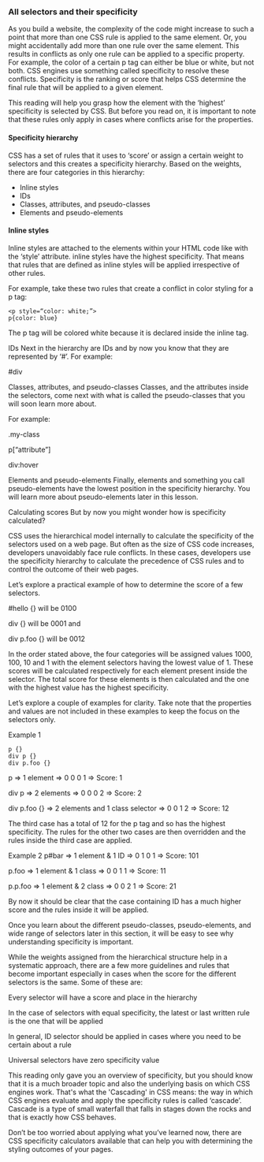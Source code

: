 ### All selectors and their specificity

As you build a website, the complexity of the code might increase to such a point that more than one CSS rule is applied to the same element. Or, you might accidentally add more than one rule over the same element. This results in conflicts as only one rule can be applied to a specific property. For example, the color of a certain p tag can either be blue or white, but not both. CSS engines use something called specificity to resolve these conflicts. Specificity is the ranking or score that helps CSS determine the final rule that will be applied to a given element. 

This reading will help you grasp how the element with the ‘highest’ specificity is selected by CSS. But before you read on, it is important to note that these rules only apply in cases where conflicts arise for the properties. 

#### Specificity hierarchy

CSS has a set of rules that it uses to ‘score’ or assign a certain weight to selectors and this creates a specificity hierarchy. Based on the weights, there are four categories in this hierarchy: 

- Inline styles 
- IDs 
- Classes, attributes, and pseudo-classes 
- Elements and pseudo-elements 

#### Inline styles

Inline styles are attached to the elements within your HTML code like with the ‘style’ attribute. inline styles have the highest specificity. That means that rules that are defined as inline styles will be applied irrespective of other rules. 

For example, take these two rules that create a conflict in color styling for a p tag:

```
<p style=“color: white;”> 
p{color: blue} 
```
The p tag will be colored white because it is declared inside the inline tag. 

IDs
Next in the hierarchy are IDs and by now you know that they are represented by ‘#’.  For example:

#div

Classes, attributes, and pseudo-classes
Classes, and the attributes inside the selectors, come next with what is called the pseudo-classes that you will soon learn more about. 

For example:

.my-class 

p[“attribute”]

div:hover

Elements and pseudo-elements
Finally, elements and something you call pseudo-elements have the lowest position in the specificity hierarchy. You will learn more about pseudo-elements later in this lesson.

Calculating scores
But by now you might wonder how is specificity calculated? 

CSS uses the hierarchical model internally to calculate the specificity of the selectors used on a web page. But often as the size of CSS code increases, developers unavoidably face rule conflicts. In these cases, developers use the specificity hierarchy to calculate the precedence of CSS rules and to control the outcome of their web pages. 

Let’s explore a practical example of how to determine the score of a few selectors. 

#hello {} will be 0100

div {} will be 0001 and

div p.foo {} will be 0012

In the order stated above, the four categories will be assigned values 1000, 100, 10 and 1 with the element selectors having the lowest value of 1. These scores will be calculated respectively for each element present inside the selector. The total score for these elements is then calculated and the one with the highest value has the highest specificity.

Let’s explore a couple of examples for clarity. Take note that the properties and values are not included in these examples to keep the focus on the selectors only. 

Example 1
```
p {} 
div p {}
div p.foo {}
```
p  => 1 element =>  0 0 0 1 => Score: 1

div p => 2 elements => 0 0 0 2 => Score: 2

div p.foo {} => 2 elements and 1 class selector => 0 0 1 2 => Score: 12

The third case has a total of 12 for the p tag and so has the highest specificity. The rules for the other two cases are then overridden and the rules inside the third case are applied. 

Example 2
p#bar => 1 element & 1 ID =>  0 1 0 1 => Score: 101

p.foo => 1 element & 1 class => 0 0 1 1 => Score: 11

p.p.foo => 1 element & 2 class =>  0 0 2 1 => Score: 21

By now it should be clear that the case containing ID has a much higher score and the rules inside it will be applied. 

Once you learn about the different pseudo-classes, pseudo-elements, and wide range of selectors later in this section, it will be easy to see why understanding specificity is important. 

While the weights assigned from the hierarchical structure help in a systematic approach, there are a few more guidelines and rules that become important especially in cases when the score for the different selectors is the same. Some of these are:

Every selector will have a score and place in the hierarchy

In the case of selectors with equal specificity, the latest or last written rule is the one that will be applied

In general, ID selector should be applied in cases where you need to be certain about a rule 

Universal selectors have zero specificity value

This reading only gave you an overview of specificity, but you should know that it is a much broader topic and also the underlying basis on which CSS engines work. That's what the 'Cascading' in CSS means: the way in which CSS engines evaluate and apply the specificity rules is called ‘cascade’. Cascade is a type of small waterfall that falls in stages down the rocks and that is exactly how CSS behaves. 

Don’t be too worried about applying what you’ve learned now, there are CSS specificity calculators available that can help you with determining the styling outcomes of your pages. 
